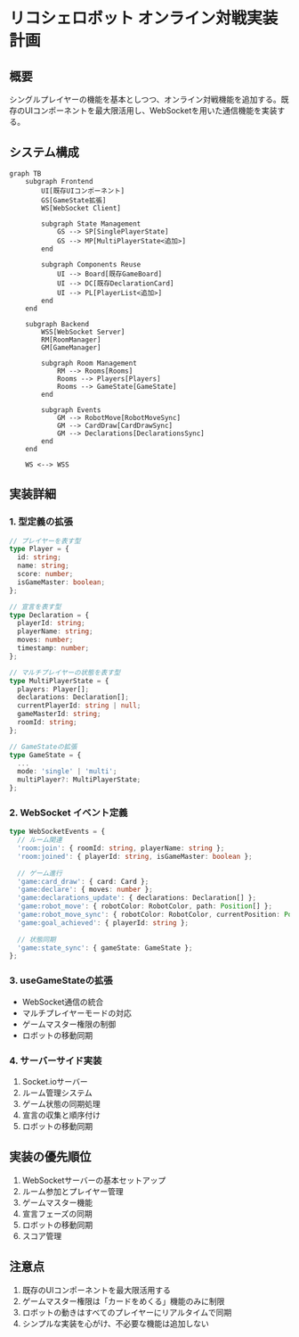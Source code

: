 # リコシェロボット オンライン対戦実装計画

## 概要
シングルプレイヤーの機能を基本としつつ、オンライン対戦機能を追加する。既存のUIコンポーネントを最大限活用し、WebSocketを用いた通信機能を実装する。

## システム構成

```mermaid
graph TB
    subgraph Frontend
        UI[既存UIコンポーネント]
        GS[GameState拡張]
        WS[WebSocket Client]
        
        subgraph State Management
            GS --> SP[SinglePlayerState]
            GS --> MP[MultiPlayerState<追加>]
        end
        
        subgraph Components Reuse
            UI --> Board[既存GameBoard]
            UI --> DC[既存DeclarationCard]
            UI --> PL[PlayerList<追加>]
        end
    end
    
    subgraph Backend
        WSS[WebSocket Server]
        RM[RoomManager]
        GM[GameManager]
        
        subgraph Room Management
            RM --> Rooms[Rooms]
            Rooms --> Players[Players]
            Rooms --> GameState[GameState]
        end
        
        subgraph Events
            GM --> RobotMove[RobotMoveSync]
            GM --> CardDraw[CardDrawSync]
            GM --> Declarations[DeclarationsSync]
        end
    end
    
    WS <--> WSS
```

## 実装詳細

### 1. 型定義の拡張
```typescript
// プレイヤーを表す型
type Player = {
  id: string;
  name: string;
  score: number;
  isGameMaster: boolean;
};

// 宣言を表す型
type Declaration = {
  playerId: string;
  playerName: string;
  moves: number;
  timestamp: number;
};

// マルチプレイヤーの状態を表す型
type MultiPlayerState = {
  players: Player[];
  declarations: Declaration[];
  currentPlayerId: string | null;
  gameMasterId: string;
  roomId: string;
};

// GameStateの拡張
type GameState = {
  ...
  mode: 'single' | 'multi';
  multiPlayer?: MultiPlayerState;
};
```

### 2. WebSocket イベント定義
```typescript
type WebSocketEvents = {
  // ルーム関連
  'room:join': { roomId: string, playerName: string };
  'room:joined': { playerId: string, isGameMaster: boolean };
  
  // ゲーム進行
  'game:card_draw': { card: Card };
  'game:declare': { moves: number };
  'game:declarations_update': { declarations: Declaration[] };
  'game:robot_move': { robotColor: RobotColor, path: Position[] };
  'game:robot_move_sync': { robotColor: RobotColor, currentPosition: Position };
  'game:goal_achieved': { playerId: string };
  
  // 状態同期
  'game:state_sync': { gameState: GameState };
};
```

### 3. useGameStateの拡張
- WebSocket通信の統合
- マルチプレイヤーモードの対応
- ゲームマスター権限の制御
- ロボットの移動同期

### 4. サーバーサイド実装
1. Socket.ioサーバー
2. ルーム管理システム
3. ゲーム状態の同期処理
4. 宣言の収集と順序付け
5. ロボットの移動同期

## 実装の優先順位

1. WebSocketサーバーの基本セットアップ
2. ルーム参加とプレイヤー管理
3. ゲームマスター機能
4. 宣言フェーズの同期
5. ロボットの移動同期
6. スコア管理

## 注意点

1. 既存のUIコンポーネントを最大限活用する
2. ゲームマスター権限は「カードをめくる」機能のみに制限
3. ロボットの動きはすべてのプレイヤーにリアルタイムで同期
4. シンプルな実装を心がけ、不必要な機能は追加しない